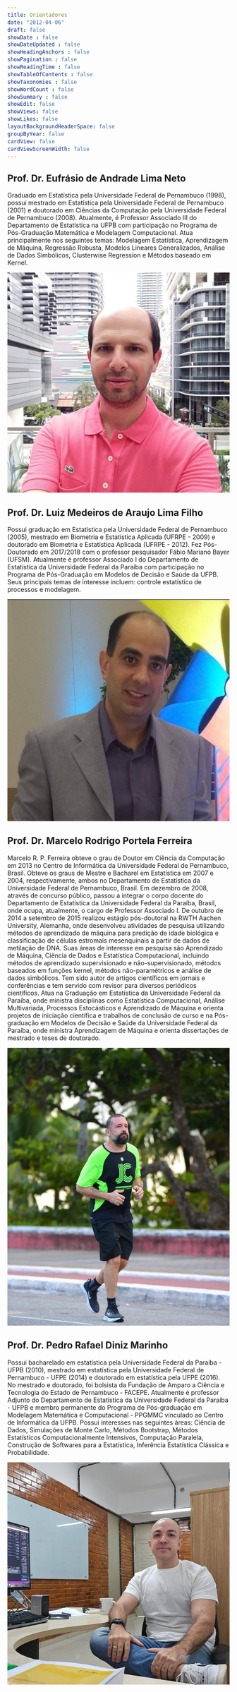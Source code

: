 ```yaml
---
title: Orientadores
date: "2012-04-06"
draft: false
showDate : false
showDateUpdated : false
showHeadingAnchors : false
showPagination : false
showReadingTime : false
showTableOfContents : false
showTaxonomies : false
showWordCount : false
showSummary : false
showEdit: false
showViews: false
showLikes: false
layoutBackgroundHeaderSpace: false
groupByYear: false
cardView: false
cardViewScreenWidth: false
---
```


## Prof. Dr. Eufrásio de Andrade Lima Neto

Graduado em Estatística pela Universidade Federal de Pernambuco (1998), possui mestrado em Estatística pela Universidade Federal de Pernambuco (2001) e doutorado em Ciências da Computação pela Universidade Federal de Pernambuco (2008). Atualmente, é Professor Associado III do Departamento de Estatística na UFPB com participação no Programa de Pós-Graduação Matemática e Modelagem Computacional. Atua principalmente nos seguintes temas: Modelagem Estatística, Aprendizagem de Máquina, Regressão Robusta, Modelos Lineares Generalizados, Análise de Dados Simbólicos, Clusterwise Regression e Métodos baseado em Kernel.

![Eufrasio Andrade](img/eufrasio.jpeg)

## Prof. Dr. Luiz Medeiros de Araujo Lima Filho

Possui graduação em Estatística pela Universidade Federal de Pernambuco (2005), mestrado em Biometria e Estatística Aplicada (UFRPE - 2009) e doutorado em Biometria e Estatística Aplicada (UFRPE - 2012). Fez Pós-Doutorado em 2017/2018 com o professor pesquisador Fábio Mariano Bayer (UFSM). Atualmente é professor Associado I do Departamento de Estatística da Universidade Federal da Paraíba com participação no Programa de Pós-Graduação em Modelos de Decisão e Saúde da UFPB. Seus principais temas de interesse incluem: controle estatístico de processos e modelagem.

![Luiz Medeiros](img/luiz.jpeg)

## Prof. Dr. Marcelo Rodrigo Portela Ferreira

Marcelo R. P. Ferreira obteve o grau de Doutor em Ciência da Computação em 2013 no Centro de Informática da Universidade Federal de Pernambuco, Brasil. Obteve os graus de Mestre e Bacharel em Estatística em 2007 e 2004, respectivamente, ambos no Departamento de Estatística da Universidade Federal de Pernambuco, Brasil. Em dezembro de 2008, através de concurso público, passou a integrar o corpo docente do Departamento de Estatística da Universidade Federal da Paraíba, Brasil, onde ocupa, atualmente, o cargo de Professor Associado I. De outubro de 2014 a setembro de 2015 realizou estágio pós-doutoral na RWTH Aachen University, Alemanha, onde desenvolveu atividades de pesquisa utilizando métodos de aprendizado de máquina para predição de idade biológica e classificação de células estromais mesenquinais a partir de dados de metilação de DNA. Suas áreas de interesse em pesquisa são Aprendizado de Máquina, Ciência de Dados e Estatística Computacional, incluindo métodos de aprendizado supervisionado e não-supervisionado, métodos baseados em funções kernel, métodos não-paramétricos e análise de dados simbólicos. Tem sido autor de artigos científicos em jornais e conferências e tem servido com revisor para diversos periódicos científicos. Atua na Graduação em Estatística da Universidade Federal da Paraíba, onde ministra disciplinas como Estatística Computacional, Análise Multivariada, Processos Estocásticos e Aprendizado de Máquina e orienta projetos de iniciação científica e trabalhos de conclusão de curso e na Pós-graduação em Modelos de Decisão e Saúde da Universidade Federal da Paraíba, onde ministra Aprendizagem de Máquina e orienta dissertações de mestrado e teses de doutorado.

![Marcelo Portela](img/marcelo.jpeg)

## Prof. Dr. Pedro Rafael Diniz Marinho

Possui bacharelado em estatística pela Universidade Federal da Paraíba - UFPB (2010), mestrado em estatística pela Universidade Federal de Pernambuco - UFPE (2014) e doutorado em estatística pela UFPE (2016). No mestrado e doutorado, foi bolsista da Fundação de Amparo a Ciência e Tecnologia do Estado de Pernambuco - FACEPE. Atualmente é professor Adjunto do Departamento de Estatística da Universidade Federal da Paraíba - UFPB e membro permanente do Programa de Pós-graduação em Modelagem Matemática e Computacional - PPGMMC vinculado ao Centro de Informática da UFPB. Possui interesses nas seguintes áreas: Ciência de Dados, Simulações de Monte Carlo, Métodos Bootstrap, Métodos Estatísticos Computacionalmente Intensivos, Computação Paralela, Construção de Softwares para a Estatística, Inferência Estatística Clássica e Probabilidade.

![Pedro Rafael](img/pedro.jpeg)
